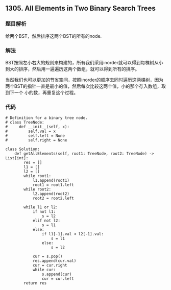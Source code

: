 ## 1305. All Elements in Two Binary Search Trees


### 题目解析
给两个BST，然后排序这两个BST的所有的node.

### 解法
BST按照左小右大的规则来构建的，所有我们采用inorder就可以得到每棵树从小到大的排序，然后用一遍遍历这两个数组，就可以得到所有的排序。

当然我们也可以更加的节省空间，按照inorder的顺序去同时遍历这两棵树，因为两个BST的指针一直是最小的值，然后每次比较这两个值，小的那个存入数组，取到下一个
小的数，再重复这个过程。

### 代码
```
# Definition for a binary tree node.
# class TreeNode:
#     def __init__(self, x):
#         self.val = x
#         self.left = None
#         self.right = None

class Solution:
    def getAllElements(self, root1: TreeNode, root2: TreeNode) -> List[int]:
        res = []
        l1 = []
        l2 = []
        while root1:
            l1.append(root1)
            root1 = root1.left
        while root2:
            l2.append(root2)
            root2 = root2.left
        
        while l1 or l2:
            if not l1:
                s = l2
            elif not l2:
                s = l1
            else:
                if l1[-1].val < l2[-1].val:
                    s = l1
                else:
                    s = l2
            
            cur = s.pop()
            res.append(cur.val)
            cur = cur.right
            while cur:
                s.append(cur)
                cur = cur.left
        return res
```

